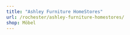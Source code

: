 ```yaml
---
title: "Ashley Furniture HomeStores"
url: /rochester/ashley-furniture-homestores/
shop: Möbel
---
```

